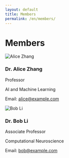 ```yaml
---
layout: default
title: Members
permalink: /en/members/
---
```


# Members

<div class="members-container">
  <div class="member-card">
    <img src="https://via.placeholder.com/150" alt="Alice Zhang">
    <h3>Dr. Alice Zhang</h3>
    <p>Professor</p>
    <p>AI and Machine Learning</p>
    <p>Email: <a href="mailto:alice@example.com">alice@example.com</a></p>
  </div>
  <div class="member-card">
    <img src="https://via.placeholder.com/150" alt="Bob Li">
    <h3>Dr. Bob Li</h3>
    <p>Associate Professor</p>
    <p>Computational Neuroscience</p>
    <p>Email: <a href="mailto:bob@example.com">bob@example.com</a></p>
  </div>
</div>
